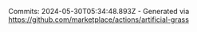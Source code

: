 Commits: 2024-05-30T05:34:48.893Z - Generated via https://github.com/marketplace/actions/artificial-grass
<br>
